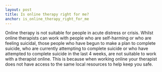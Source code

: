 ```yaml
---
layout: post
title: Is online therapy right for me?
anchor: is_online_therapy_right_for_me
---
```


Online therapy is not suitable for people in acute distress or crisis. Whilst online therapists can work with people who are self-harming or who are feeling suicidal, those people who have begun to make a plan to complete suicide, who are currently attempting to complete suicide or who have attempted to complete suicide in the last 4 weeks, are not suitable to work with a therapist online. This is because when working online your therapist does not have access to the same local resources to help keep you safe.
